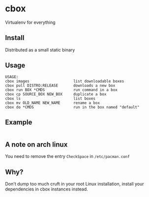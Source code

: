 # cbox
Virtualenv for everything

## Install
Distributed as a small static binary

## Usage
```
USAGE:
cbox images                    list downloadable boxes
cbox pull DISTRO:RELEASE       downloads a new box
cbox run BOX *CMDS             run command in a box
cbox cp SOURCE_BOX NEW_BOX     duplicate a box
cbox ls                        list boxes
cbox mv OLD_NAME NEW_NAME      rename a box
cbox do *CMDS                  run in the box named "default"
```

## Example
```

```


## A note on arch linux
You need to remove the entry `CheckSpace` in `/etc/pacman.conf`

## Why?

Don't dump too much cruft in your root Linux installation, install your dependencies in cbox instances instead.
